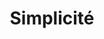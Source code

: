 ---
sw-collection-id: simplicite
sw-collection-name: &title Simplicité
sw-collection-cover: jacket

layout: collection
customTitle: *title
title: *title
permalink: /collections/simplicite
---